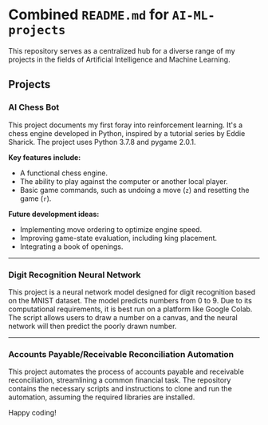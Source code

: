 # Combined `README.md` for `AI-ML-projects`

This repository serves as a centralized hub for a diverse range of my projects in the fields of Artificial Intelligence and Machine Learning.

## Projects

### AI Chess Bot
This project documents my first foray into reinforcement learning. It's a chess engine developed in Python, inspired by a tutorial series by Eddie Sharick. The project uses Python 3.7.8 and pygame 2.0.1.

**Key features include:**
* A functional chess engine.
* The ability to play against the computer or another local player.
* Basic game commands, such as undoing a move (`z`) and resetting the game (`r`).

**Future development ideas:**
* Implementing move ordering to optimize engine speed.
* Improving game-state evaluation, including king placement.
* Integrating a book of openings.

---

### Digit Recognition Neural Network
This project is a neural network model designed for digit recognition based on the MNIST dataset. The model predicts numbers from 0 to 9. Due to its computational requirements, it is best run on a platform like Google Colab. The script allows users to draw a number on a canvas, and the neural network will then predict the poorly drawn number.

---

### Accounts Payable/Receivable Reconciliation Automation
This project automates the process of accounts payable and receivable reconciliation, streamlining a common financial task. The repository contains the necessary scripts and instructions to clone and run the automation, assuming the required libraries are installed.

Happy coding!